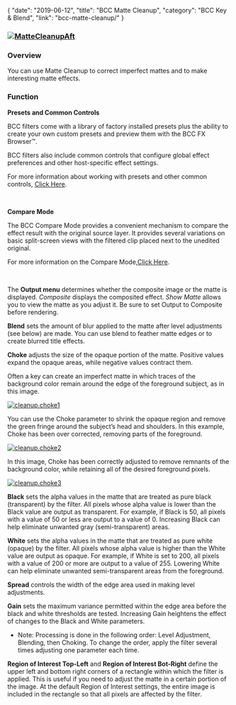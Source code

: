 {
"date": "2019-06-12",
"title": "BCC Matte Cleanup",
"category": "BCC Key & Blend",
"link": "bcc-matte-cleanup/"
}

 ### [![MatteCleanupAft](https://borisfx-com-res.cloudinary.com/image/upload//documentation/continuum/uploads/2013/06/MatteCleanupAft.jpg)](https://borisfx-com-res.cloudinary.com/image/upload//documentation/continuum/uploads/2013/06/MatteCleanupAft.jpg)


### Overview


You can use Matte Cleanup to correct imperfect mattes and to make interesting matte effects.


### Function


**Presets and Common Controls**


BCC filters come with a library of factory installed presets plus the ability to create your own custom presets and preview them with the BCC FX Browser™.


BCC filters also include common controls that configure global effect preferences and other host-specific effect settings.


For more information about working with presets and other common controls, [Click Here](/documentation/continuum/bcc-common-controls/).

 


**Compare Mode**


The BCC Compare Mode provides a convenient mechanism to compare the effect result with the original source layer. It provides several variations on basic split-screen views with the filtered clip placed next to the unedited original.


For more information on the Compare Mode,[Click Here](/documentation/continuum/bcc-compare-mode/).

 


The **Output menu** determines whether the composite image or the matte is displayed. *Composite* displays the composited effect. *Show* *Matte* allows you to view the matte as you adjust it. Be sure to set Output to Composite before rendering.


**Blend** sets the amount of blur applied to the matte after level adjustments (see below) are made. You can use blend to feather matte edges or to create blurred title effects.


**Choke** adjusts the size of the opaque portion of the matte. Positive values expand the opaque areas, while negative values contract them.


Often a key can create an imperfect matte in which traces of the background color remain around the edge of the foreground subject, as in this image.


[![cleanup.choke1](https://borisfx-com-res.cloudinary.com/image/upload//documentation/continuum/uploads/2013/06/cleanup.choke1_.jpg)](https://borisfx-com-res.cloudinary.com/image/upload//documentation/continuum/uploads/2013/06/cleanup.choke1_.jpg)


You can use the Choke parameter to shrink the opaque region and remove the green fringe around the subject’s head and shoulders. In this example, Choke has been over corrected, removing parts of the foreground.


[![cleanup.choke2](https://borisfx-com-res.cloudinary.com/image/upload//documentation/continuum/uploads/2013/06/cleanup.choke2_.jpg)](https://borisfx-com-res.cloudinary.com/image/upload//documentation/continuum/uploads/2013/06/cleanup.choke2_.jpg)


In this image, Choke has been correctly adjusted to remove remnants of the background color, while retaining all of the desired foreground pixels.


[![cleanup.choke3](https://borisfx-com-res.cloudinary.com/image/upload//documentation/continuum/uploads/2013/06/cleanup.choke3_.jpg)](https://borisfx-com-res.cloudinary.com/image/upload//documentation/continuum/uploads/2013/06/cleanup.choke3_.jpg)


**Black** sets the alpha values in the matte that are treated as pure black (transparent) by the filter. All pixels whose alpha value is lower than the Black value are output as transparent. For example, if Black is 50, all pixels with a value of 50 or less are output to a value of 0. Increasing Black can help eliminate unwanted gray (semi-transparent) areas.


**White** sets the alpha values in the matte that are treated as pure white (opaque) by the filter. All pixels whose alpha value is higher than the White value are output as opaque. For example, if White is set to 200, all pixels with a value of 200 or more are output to a value of 255. Lowering White can help eliminate unwanted semi-transparent areas from the foreground.


**Spread** controls the width of the edge area used in making level adjustments.


**Gain** sets the maximum variance permitted within the edge area before the black and white thresholds are tested. Increasing Gain heightens the effect of changes to the Black and White parameters.


* Note: Processing is done in the following order: Level Adjustment, Blending, then Choking. To change the order, apply the filter several times adjusting one parameter each time.


**Region of Interest Top-Left** and **Region of Interest Bot-Right** define the upper left and bottom right corners of a rectangle within which the filter is applied. This is useful if you need to adjust the matte in a certain portion of the image. At the default Region of Interest settings, the entire image is included in the rectangle so that all pixels are affected by the filter.


